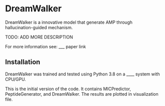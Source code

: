 # DreamWalker
DreamWalker is a innovative model that generate AMP through hallucination-guided mechanism.

TODO: ADD MORE DESCRIPTION 

For more information see: 
  ___ paper link

## Installation 

DreamWalker was trained and tested using Python 3.8 on a ____ system with CPU/GPU.


This is the initial version of the code. 
It contains MICPredictor, PeptideGenerator, and DreamWalker. 
The results are plotted in visualization file. 
